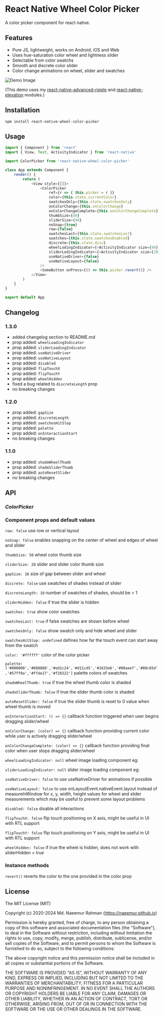 # React Native Wheel Color Picker

A color picker component for react native.

## Features
- Pure JS, lightweight, works on Android, iOS and Web
- Uses hue-saturation color wheel and lightness slider
- Selectable from color swatchs
- Smooth and discrete color slider
- Color change animations on wheel, slider and swatches

![Demo Image](https://naeemur.github.io/asset-bucket/rn-wheel-color-picker.gif)

(This demo uses my [react-native-advanced-ripple](https://github.com/Naeemur/react-native-advanced-ripple) and [react-native-elevation](https://github.com/Naeemur/react-native-elevation) modules.)

## Installation

```
npm install react-native-wheel-color-picker
```

## Usage

```js
import { Component } from 'react'
import { View, Text, ActivityIndicator } from 'react-native'

import ColorPicker from 'react-native-wheel-color-picker'

class App extends Component {
    render() {
        return (
            <View style={[]}>
                <ColorPicker
                    ref={r => { this.picker = r }}
                    color={this.state.currentColor}
                    swatchesOnly={this.state.swatchesOnly}
                    onColorChange={this.onColorChange}
                    onColorChangeComplete={this.onColorChangeComplete}
                    thumbSize={40}
                    sliderSize={40}
                    noSnap={true}
                    row={false}
                    swatchesLast={this.state.swatchesLast}
                    swatches={this.state.swatchesEnabled}
                    discrete={this.state.disc}
                    wheelLodingIndicator={<ActivityIndicator size={40} />}
                    sliderLodingIndicator={<ActivityIndicator size={20} />}
                    useNativeDriver={false}
                    useNativeLayout={false}
                />
                <SomeButton onPress={() => this.picker.revert()} />
            </View>
        )
    }
}

export default App
```

## Changelog

### 1.3.0
- added changelog section to README.md
- prop added: `wheelLoadingIndicator`
- prop added: `sliderLoadingIndicator`
- prop added: `useNativeDriver`
- prop added: `useNativeLayout`
- prop added: `disabled`
- prop added: `flipTouchX`
- prop added: `flipTouchY`
- prop added: `wheelHidden`
- fixed a bug related to `discreteLength` prop
- no breaking changes

### 1.2.0
- prop added: `gapSize`
- prop added: `discreteLength`
- prop added: `swatchesHitSlop`
- prop added: `palette`
- prop added: `onInteractionStart`
- no breaking changes

### 1.1.0
- prop added: `shadeWheelThumb`
- prop added: `shadeSliderThumb`
- prop added: `autoResetSlider`
- no breaking changes

## API

### ***ColorPicker***

### Component props and default values
`row: false` use row or vertical layout

`noSnap: false` enables snapping on the center of wheel and edges of wheel and slider

`thumbSize: 50` wheel color thumb size

`sliderSize: 20` slider and slider color thumb size

`gapSize: 16` size of gap between slider and wheel

`discrete: false` use swatches of shades instead of slider

`discreteLength: 10` number of swatches of shades, should be > 1

`sliderHidden: false` if true the slider is hidden

`swatches: true` show color swatches

`swatchesLast: true` if false swatches are shown before wheel

`swatchesOnly: false` show swatch only and hide wheel and slider

`swatchesHitSlop: undefined` defines how far the touch event can start away from the swatch

`color: '#ffffff'` color of the color picker

`palette: ['#000000','#888888','#ed1c24','#d11cd5','#1633e6','#00aeef','#00c85d','#57ff0a','#ffde17','#f26522']` palette colors of swatches

`shadeWheelThumb: true` if true the wheel thumb color is shaded

`shadeSliderThumb: false` if true the slider thumb color is shaded

`autoResetSlider: false` if true the slider thumb is reset to 0 value when wheel thumb is moved

`onInteractionStart: () => {}` callback function triggered when user begins dragging slider/wheel

`onColorChange: (color) => {}` callback function providing current color while user is actively dragging slider/wheel

`onColorChangeComplete: (color) => {}` callback function providing final color when user stops dragging slider/wheel

`wheelLoadingIndicator: null` wheel image loading component eg: <ActivityIndicator />

`sliderLoadingIndicator: null` slider image loading component eg: <ActivityIndicator />

`useNativeDriver: false` to use useNativeDriver for animations if possible

`useNativeLayout: false` to use onLayoutEvent.nativeEvent.layout instead of measureInWindow for x, y, width, height values for wheel and slider measurements which may be useful to prevent some layout problems

`disabled: false` disable all interactions

`flipTouchX: false` flip touch positioning on X axis, might be useful in UI with RTL support

`flipTouchY: false` flip touch positioning on Y axis, might be useful in UI with RTL support

`wheelHidden: false` if true the wheel is hidden, does not work with sliderHidden = true

### Instance methods
`revert()` reverts the color to the one provided in the color prop

## License
The MIT License (MIT)

Copyright (c) 2020-2024 Md. Naeemur Rahman (https://naeemur.github.io)

Permission is hereby granted, free of charge, to any person obtaining a copy
of this software and associated documentation files (the "Software"), to deal
in the Software without restriction, including without limitation the rights
to use, copy, modify, merge, publish, distribute, sublicense, and/or sell
copies of the Software, and to permit persons to whom the Software is
furnished to do so, subject to the following conditions:

The above copyright notice and this permission notice shall be included in
all copies or substantial portions of the Software.

THE SOFTWARE IS PROVIDED "AS IS", WITHOUT WARRANTY OF ANY KIND, EXPRESS OR
IMPLIED, INCLUDING BUT NOT LIMITED TO THE WARRANTIES OF MERCHANTABILITY,
FITNESS FOR A PARTICULAR PURPOSE AND NONINFRINGEMENT. IN NO EVENT SHALL THE
AUTHORS OR COPYRIGHT HOLDERS BE LIABLE FOR ANY CLAIM, DAMAGES OR OTHER
LIABILITY, WHETHER IN AN ACTION OF CONTRACT, TORT OR OTHERWISE, ARISING FROM,
OUT OF OR IN CONNECTION WITH THE SOFTWARE OR THE USE OR OTHER DEALINGS IN
THE SOFTWARE.
